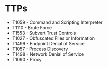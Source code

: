 # TTPs

* T1059 - Command and Scripting Interpreter
* T1110 - Brute Force
* T1553 - Subvert Trust Controls
* T1027 - Obfuscated Files or Information
* T1499 - Endpoint Denial of Service
* T1057 - Process Discovery
* T1498 - Network Denial of Service
* T1090 - Proxy
